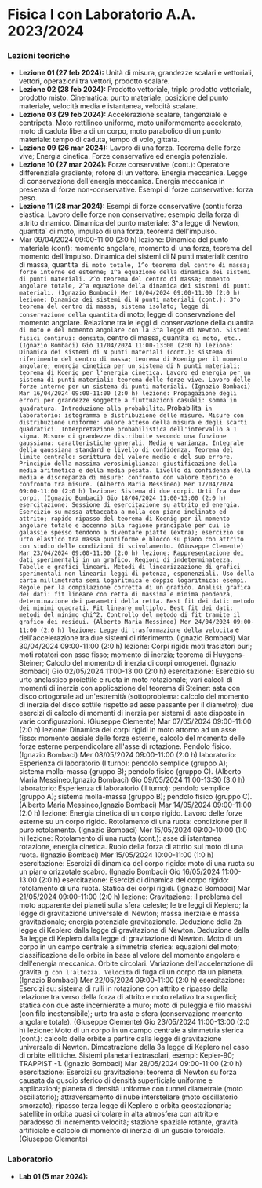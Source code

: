 # Fisica I con Laboratorio A.A. 2023/2024
### Lezioni teoriche
- **Lezione 01 (27 feb 2024):** Unità di misura, grandezze scalari e vettoriali, vettori, operazioni tra vettori, prodotto scalare.
- **Lezione 02 (28 feb 2024):** Prodotto vettoriale, triplo prodotto vettoriale, prodotto misto. Cinematica: punto materiale, posizione del punto materiale, velocità media e istantanea, velocità scalare.
- **Lezione 03 (29 feb 2024):** Accelerazione scalare, tangenziale e centripeta. Moto rettilineo uniforme, moto uniformemente accelerato, moto di caduta libera di un  corpo, moto parabolico di un punto materiale: tempo di caduta, tempo di volo, gittata.
- **Lezione 09 (26 mar 2024):** Lavoro di una forza. Teorema delle forze vive; Energia cinetica. Forze conservative ed energia potenziale.
- **Lezione 10 (27 mar 2024):** Forze conservative (cont.): Operatore differenziale gradiente; rotore di un vettore. Energia meccanica. Legge di conservazione dell'energia meccanica. Energia meccanica in presenza di forze non-conservative. Esempi di forze conservative: forza peso.
- **Lezione 11 (28 mar 2024):**  Esempi di forze conservative (cont): forza elastica. Lavoro delle forze non conservative: esempio della forza di attrito dinamico. Dinamica del punto materiale: 3^a legge di Newton, quantita` di moto, impulso di una forza, teorema dell'impulso.
- Mar 09/04/2024 09:00-11:00 (2:0 h) lezione: Dinamica del punto materiale (cont): momento angolare, momento di una forza, teorema del momento dell'impulso. Dinamica dei sistemi di N punti materiali: centro di massa, quantita` di moto totale, 1^o teorema del centro di massa; forze interne ed esterne; 1^a equazione della dinamica dei sistemi di punti materiali. 2^o teorema del centro di massa; momento angolare totale, 2^a equazione della dinamica dei sistemi di punti materiali. (Ignazio Bombaci)
Mer 10/04/2024 09:00-11:00 (2:0 h) lezione: Dinamica dei sistemi di N punti materiali (cont.): 3^o teorema del centro di massa; sistema isolato; legge di conservazione della quantita` di moto; legge di conservazione del momento angolare. Relazione tra le leggi di conservazione della quantita` di moto e del momento angolare con la 3^a legge di Newton. Sistemi fisici continui: densita`, centro di massa, quantita` di moto, etc.. (Ignazio Bombaci)
Gio 11/04/2024 11:00-13:00 (2:0 h) lezione: Dinamica dei sistemi di N punti materiali (cont.): sistema di riferimento del centro di massa; teorema di Koenig per il momento angolare; energia cinetica per un sistema di N punti materiali; teorema di Koenig per l'energia cinetica. Lavoro ed energia per un sistema di punti materiali: teorema delle forze vive. Lavoro delle forze interne per un sistema di punti materiali. (Ignazio Bombaci)
Mar 16/04/2024 09:00-11:00 (2:0 h) lezione: Propagazione degli errori per grandezze soggette a fluttuazioni casuali: somma in quadratura. Introduzione alla probabilita`. Probabilita` in laboratorio: istogramma e distribuzione delle misure. Misure con distribuzione uniforme: valore atteso della misura e degli scarti quadratici. Interpretazione probabilistica dell'intervallo a 1 sigma. Misure di grandezze distribuite secondo una funzione gaussiana: caratteristiche generali. Media e varianza. Integrale della gaussiana standard e livello di confidenza. Teorema del limite centrale: scrittura del valore medio e del suo errore. Principio della massima verosimiglianza: giustificazione della media aritmetica e della media pesata. Livello di confidenza della media e discrepanza di misure: confronto con valore teorico e confronto tra misure. (Alberto Maria Messineo)
Mer 17/04/2024 09:00-11:00 (2:0 h) lezione: Sistema di due corpi. Urti fra due corpi. (Ignazio Bombaci)
Gio 18/04/2024 11:00-13:00 (2:0 h) esercitazione: Sessione di esercitazione su attrito ed energia. Esercizio su massa attaccata a molla con piano inclinato ed attrito; rapido ripasso del teorema di Koenig per il momento angolare totale e accenno alla ragione principale per cui le galassie spesso tendono a diventare piatte (extra); esercizio su urto elastico tra massa puntiforme e blocco su piano con attrito con studio delle condizioni di scivolamento. (Giuseppe Clemente)
Mar 23/04/2024 09:00-11:00 (2:0 h) lezione: Rappresentazione dei dati sperimentali in un grafico. Regioni di indeterminatezza. Tabelle e grafici lineari. Metodi di linearizzazione di grafici sperimentali non lineari: leggi di potenza, esponenziali. Uso della carta millimetrata semi logaritmica e doppio logaritmica: esempi. Regole per la compilazione corretta di un grafico. Analisi grafica dei dati: fit lineare con retta di massima e minima pendenza, determinazione dei parametri della retta. Best fit dei dati: metodo dei minimi quadrati. Fit lineare multiplo. Best fit dei dati: metodi del minimo chi^2. Controllo del metodo di fit tramite il grafico dei residui. (Alberto Maria Messineo)
Mer 24/04/2024 09:00-11:00 (2:0 h) lezione: Legge di trasformazione della velocita` e dell'accelerazione tra due sistemi di riferimento. (Ignazio Bombaci)
Mar 30/04/2024 09:00-11:00 (2:0 h) lezione: Corpi rigidi: moti traslatori puri; moti rotatori con asse fisso; momento di inerzia; teorema di Huygens-Steiner; Calcolo del momento di inerzia di corpi omogenei. (Ignazio Bombaci)
Gio 02/05/2024 11:00-13:00 (2:0 h) esercitazione: Esercizio su urto anelastico proiettile e ruota in moto rotazionale; vari calcoli di momenti di inerzia con applicazione del teorema di Steiner: asta con disco ortogonale ad un'estremità (sottoproblema: calcolo del momento di inerzia del disco sottile rispetto ad asse passante per il diametro); due esercizi di calcolo di momenti di inerzia per sistemi di aste disposte in varie configurazioni. (Giuseppe Clemente)
Mar 07/05/2024 09:00-11:00 (2:0 h) lezione: Dinamica dei corpi rigidi in moto attorno ad un asse fisso: momento assiale delle forze esterne, calcolo del momento delle forze esterne perpendicolare all'asse di rotazione. Pendolo fisico. (Ignazio Bombaci)
Mer 08/05/2024 09:00-11:00 (2:0 h) laboratorio: Esperienza di laboratorio (I turno): pendolo semplice (gruppo A); sistema molla-massa (gruppo B); pendolo fisico (gruppo C). (Alberto Maria Messineo,Ignazio Bombaci)
Gio 09/05/2024 11:00-13:30 (3:0 h) laboratorio: Esperienza di laboratorio (II turno): pendolo semplice (gruppo A); sistema molla-massa (gruppo B); pendolo fisico (gruppo C). (Alberto Maria Messineo,Ignazio Bombaci)
Mar 14/05/2024 09:00-11:00 (2:0 h) lezione: Energia cinetica di un corpo rigido. Lavoro delle forze esterne su un corpo rigido. Rotolamento di una ruota: condizione per il puro rotolamento. (Ignazio Bombaci)
Mer 15/05/2024 09:00-10:00 (1:0 h) lezione: Rotolamento di una ruota (cont.): asse di istantanea rotazione, energia cinetica. Ruolo della forza di attrito sul moto di una ruota. (Ignazio Bombaci)
Mer 15/05/2024 10:00-11:00 (1:0 h) esercitazione: Esercizi di dinamica del corpo rigido: moto di una ruota su un piano orizzotale scabro. (Ignazio Bombaci)
Gio 16/05/2024 11:00-13:00 (2:0 h) esercitazione: Esercizi di dinamica del corpo rigido: rotolamento di una ruota. Statica dei corpi rigidi. (Ignazio Bombaci)
Mar 21/05/2024 09:00-11:00 (2:0 h) lezione: Gravitazione: il problema del moto apparente dei pianeti sulla sfera celeste; le tre leggi di Keplero; la legge di gravitazione universale di Newton; massa inerziale e massa gravitazionale; energia potenziale gravitazionale. Deduzione della 2a legge di Keplero dalla legge di gravitazione di Newton. Deduzione della 3a legge di Keplero dalla legge di gravitazione di Newton. Moto di un corpo in un campo centrale a simmetria sferica: equazioni del moto; classificazione delle orbite in base al valore del momento angolare e dell'energia meccanica. Orbite circolari. Variazione dell'accelerazione di gravita` g con l'altezza. Velocita` di fuga di un corpo da un pianeta. (Ignazio Bombaci)
Mer 22/05/2024 09:00-11:00 (2:0 h) esercitazione: Esercizi su: sistema di rulli in rotazione con attrito e ripasso della relazione tra verso della forza di attrito e moto relativo tra superfici; statica con due aste incernierate a muro; moto di puleggia e filo massivi (con filo inestensibile); urto tra asta e sfera (conservazione momento angolare totale). (Giuseppe Clemente)
Gio 23/05/2024 11:00-13:00 (2:0 h) lezione: Moto di un corpo in un campo centrale a simmetria sferica (cont.): calcolo delle orbite a partire dalla legge di gravitazione universale di Newton. Dimostrazione della 3a legge di Keplero nel caso di orbite ellittiche. Sistemi planetari extrasolari, esempi: Kepler-90; TRAPPIST -1. (Ignazio Bombaci)
Mar 28/05/2024 09:00-11:00 (2:0 h) esercitazione: Esercizi su gravitazione: teorema di Newton su forza causata da guscio sferico di densità superficiale uniforme e applicazioni; pianeta di densità uniforme con tunnel diametrale (moto oscillatorio); attraversamento di nube interstellare (moto oscillatorio smorzato); ripasso terza legge di Keplero e orbita geostazionaria; satellite in orbita quasi circolare in alta atmosfera con attrito e paradosso di incremento velocità; stazione spaziale rotante, gravità artificiale e calcolo di momento di inerzia di un guscio toroidale. (Giuseppe Clemente)


### Laboratorio
- **Lab 01 (5 mar 2024):** 



